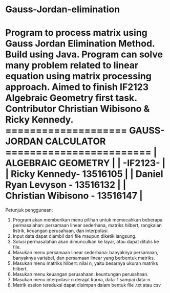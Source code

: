 # Gauss-Jordan-elimination
Program to process matrix using Gauss Jordan Elimination Method. Build using Java. Program can solve many problem related to linear equation using matrix processing approach. Aimed to finish IF2123 Algebraic Geometry first task. Contributor Christian Wibisono &amp; Ricky Kennedy.
==================== GAUSS-JORDAN CALCULATOR ========================
|                      ALGEBRAIC GEOMETRY                             |
|                          -IF2123-                                   |
|                   Ricky Kennedy- 13516105                           |
|                  Daniel Ryan Levyson - 13516132                     |
|                  Christian Wibisono - 13516147                      |
=====================================================================
Petunjuk penggunaan:
1. Program akan memberikan menu pilihan untuk memecahkan beberapa
   permasalahan: persamaan linear sederhana, matriks hilbert, 
   rangkaian listrik, keuangan perusahaan, dan interpolasi.
2. Input data dapat diambil dari file maupun diketik langsung.
3. Solusi permasalahan akan dimunculkan ke layar, atau dapat ditulis
   ke file.
4. Masukan menu persamaan linear sederhana: banyaknya persamaan,
   banyaknya variabel, dan persamaan linear yang berbentuk matriks.
5. Masukan menu matriks hilbert: nilai n, yaitu besarnya ukuran matriks
   hilbert.
6. Masukan menu keuangan perusahaan: keuntungan perusahaan.
7. Masukan menu interpolasi: n derajat kurva, data-1 sampai data-n.
8. Matrik eselon tereduksi dapat disimpan dalam bentuk file .txt atau csv
